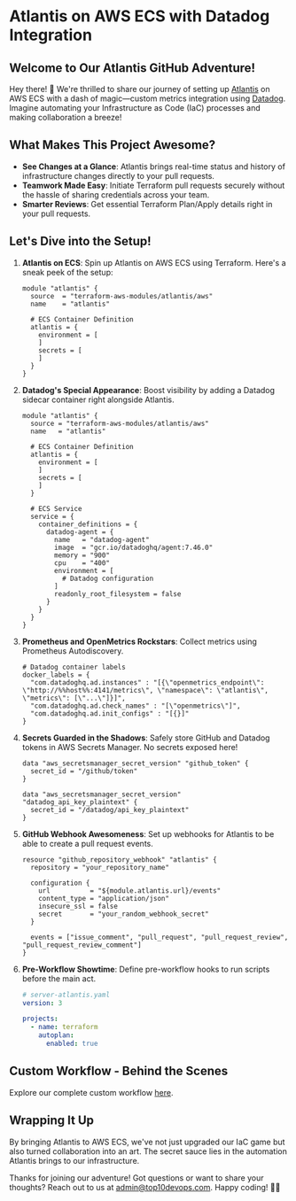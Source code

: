 # Atlantis on AWS ECS with Datadog Integration


## Welcome to Our Atlantis GitHub Adventure!

Hey there! 👋 We're thrilled to share our journey of setting up [Atlantis](https://www.runatlantis.io/) on AWS ECS with a dash of magic—custom metrics integration using [Datadog](https://www.datadoghq.com/). Imagine automating your Infrastructure as Code (IaC) processes and making collaboration a breeze!

## What Makes This Project Awesome?

- **See Changes at a Glance**: Atlantis brings real-time status and history of infrastructure changes directly to your pull requests.
- **Teamwork Made Easy**: Initiate Terraform pull requests securely without the hassle of sharing credentials across your team.
- **Smarter Reviews**: Get essential Terraform Plan/Apply details right in your pull requests.

## Let's Dive into the Setup!

1. **Atlantis on ECS**: Spin up Atlantis on AWS ECS using Terraform. Here's a sneak peek of the setup:

    ```hcl
    module "atlantis" {
      source  = "terraform-aws-modules/atlantis/aws"
      name    = "atlantis"

      # ECS Container Definition
      atlantis = {
        environment = [
        ]
        secrets = [
        ]
      }
    }
    ```

2. **Datadog's Special Appearance**: Boost visibility by adding a Datadog sidecar container right alongside Atlantis.

    ```hcl
    module "atlantis" {
      source = "terraform-aws-modules/atlantis/aws"
      name   = "atlantis"

      # ECS Container Definition
      atlantis = {
        environment = [
        ]
        secrets = [
        ]
      }

      # ECS Service
      service = {
        container_definitions = {
          datadog-agent = {
            name   = "datadog-agent"
            image  = "gcr.io/datadoghq/agent:7.46.0"
            memory = "900"
            cpu    = "400"
            environment = [
              # Datadog configuration
            ]
            readonly_root_filesystem = false
          }
        }
      }
    }
    ```

3. **Prometheus and OpenMetrics Rockstars**: Collect metrics using Prometheus Autodiscovery.

    ```hcl
    # Datadog container labels
    docker_labels = {
      "com.datadoghq.ad.instances" : "[{\"openmetrics_endpoint\": \"http://%%host%%:4141/metrics\", \"namespace\": \"atlantis\", \"metrics\": [\"...\"]}]",
      "com.datadoghq.ad.check_names" : "[\"openmetrics\"]",
      "com.datadoghq.ad.init_configs" : "[{}]"
    }
    ```

4. **Secrets Guarded in the Shadows**: Safely store GitHub and Datadog tokens in AWS Secrets Manager. No secrets exposed here!

    ```hcl
    data "aws_secretsmanager_secret_version" "github_token" {
      secret_id = "/github/token"
    }

    data "aws_secretsmanager_secret_version" "datadog_api_key_plaintext" {
      secret_id = "/datadog/api_key_plaintext"
    }
    ```

5. **GitHub Webhook Awesomeness**: Set up webhooks for Atlantis to be able to create a pull request events.

    ```hcl
    resource "github_repository_webhook" "atlantis" {
      repository = "your_repository_name"

      configuration {
        url          = "${module.atlantis.url}/events"
        content_type = "application/json"
        insecure_ssl = false
        secret       = "your_random_webhook_secret"
      }

      events = ["issue_comment", "pull_request", "pull_request_review", "pull_request_review_comment"]
    }
    ```

6. **Pre-Workflow Showtime**: Define pre-workflow hooks to run scripts before the main act.

    ```yaml
    # server-atlantis.yaml
    version: 3

    projects:
      - name: terraform
        autoplan:
          enabled: true
    ```

## Custom Workflow - Behind the Scenes

Explore our complete custom workflow [here](https://github.com/naturalett/terraform-atlantis/blob/main/server-atlantis.yaml).


## Wrapping It Up

By bringing Atlantis to AWS ECS, we've not just upgraded our IaC game but also turned collaboration into an art. The secret sauce lies in the automation Atlantis brings to our infrastructure.


Thanks for joining our adventure! Got questions or want to share your thoughts? Reach out to us at [admin@top10devops.com](mailto:admin@top10devops.com). Happy coding! 🚀✨
